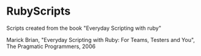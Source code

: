 # RubyScripts
Scripts created from the book "Everyday Scripting with ruby"

Marick Brian, "Everyday Scripting with Ruby: For Teams, Testers and You", The Pragmatic Programmers, 2006
